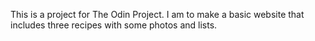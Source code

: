 This is a project for The Odin Project. I am to make a basic website that includes three recipes with some photos and lists.